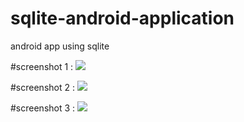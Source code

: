 # sqlite-android-application
android app using sqlite

#screenshot 1 :
![](Screenshot1.png)

#screenshot 2 :
![](sqlite-android-application/Screenshot2.png)

#screenshot 3 :
![](sqlite-android-application/Screenshot3.png)
